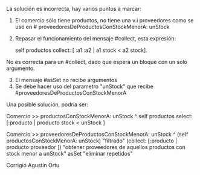La solución es incorrecta, hay varios puntos a marcar:

1. El comercio sólo tiene productos, no tiene una v.i proveedores como se usó en # proveedoresDeProductosConStockMenorA: unStock
2. Repasar el funcionamiento del mensaje #collect, esta expresión:

    self productos collect: [ :a1 :a2 | a1 stock < a2 stock].

No es correcta para un #collect, dado que espera un bloque con un solo argumento.

3. El mensaje #asSet no recibe argumentos
4. Se debe hacer uso del parametro "unStock" que recibe #proveedoresDeProductosConStockMenorA

Una posible solución, podría ser:

 Comercio >> productosConStockMenorA: unStock
   ^ self productos select: [:producto | producto stock < unStock ]

 Comercio >> proveedoresDeProductosConStockMenorA: unStock
      ^ (self productosConStockMenorA: unStock) "filtrado"
      (collect: [:producto | producto proveedor ])  "obtener proveedores de aquellos productos con stock menor a unStock"
      asSet "eliminar repetidos"

Corrigió Agustín Ortu